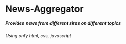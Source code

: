 # News-Aggregator
<h5>Provides news from different sites on different topics</h5>
<h6>Using only html, css, javascript</h6>

